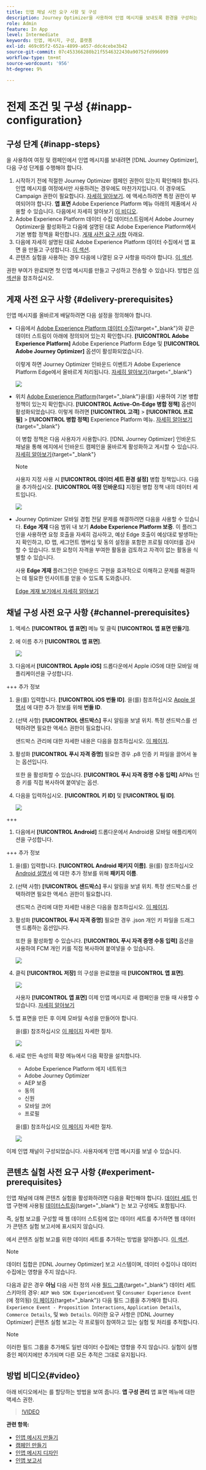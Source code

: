```yaml
---
title: 인앱 채널 사전 요구 사항 및 구성
description: Journey Optimizer을 사용하여 인앱 메시지를 보내도록 환경을 구성하는 방법에 대해 알아봅니다
role: Admin
feature: In App
level: Intermediate
keywords: 인앱, 메시지, 구성, 플랫폼
exl-id: 469c05f2-652a-4899-a657-ddc4cebe3b42
source-git-commit: 07c453366280b21f5546322430a90752fd996099
workflow-type: tm+mt
source-wordcount: '956'
ht-degree: 9%

---
```


# 전제 조건 및 구성 {#inapp-configuration}

## 구성 단계 {#inapp-steps}

을 사용하여 여정 및 캠페인에서 인앱 메시지를 보내려면 [!DNL Journey Optimizer], 다음 구성 단계를 수행해야 합니다.

1. 시작하기 전에 적절한 Journey Optimizer 캠페인 권한이 있는지 확인해야 합니다. 인앱 메시지를 여정에서만 사용하려는 경우에도 마찬가지입니다. 이 경우에도 Campaign 권한이 필요합니다. [자세히 알아보기](../campaigns/get-started-with-campaigns.md#campaign-prerequisites).
에 액세스하려면 특정 권한이 부여되어야 합니다. **앱 표면** Adobe Experience Platform 메뉴 아래의 제품에서 사용할 수 있습니다. 다음에서 자세히 알아보기 [이 비디오](#video).
1. Adobe Experience Platform 데이터 수집 데이터스트림에서 Adobe Journey Optimizer을 활성화하고 다음에 설명된 대로 Adobe Experience Platform에서 기본 병합 정책을 확인합니다. [게재 사전 요구 사항](#delivery-prerequisites) 아래요.
1. 다음에 자세히 설명된 대로 Adobe Experience Platform 데이터 수집에서 앱 표면 을 만들고 구성합니다. [이 섹션](#channel-prerequisites).
1. 콘텐츠 실험을 사용하는 경우 다음에 나열된 요구 사항을 따라야 합니다. [이 섹션](#experiment-prerequisite).

권한 부여가 완료되면 첫 인앱 메시지를 만들고 구성하고 전송할 수 있습니다. 방법은 [이 섹션](create-in-app.md)을 참조하십시오.

## 게재 사전 요구 사항 {#delivery-prerequisites}

인앱 메시지를 올바르게 배달하려면 다음 설정을 정의해야 합니다.

* 다음에서 [Adobe Experience Platform 데이터 수집](https://experienceleague.adobe.com/docs/experience-platform/edge/datastreams/overview.html?lang=ko-KR){target="_blank"}와 같은 데이터 스트림이 아래에 정의되어 있는지 확인합니다. **[!UICONTROL Adobe Experience Platform]** Adobe Experience Platform Edge 및 **[!UICONTROL Adobe Journey Optimizer]** 옵션이 활성화되었습니다.

  이렇게 하면 Journey Optimizer 인바운드 이벤트가 Adobe Experience Platform Edge에서 올바르게 처리됩니다. [자세히 알아보기](https://experienceleague.adobe.com/docs/experience-platform/edge/datastreams/configure.html){target="_blank"}

  ![](assets/inapp_config_6.png)

* 위치 [Adobe Experience Platform](https://experienceleague.adobe.com/docs/experience-platform/profile/home.html?lang=ko){target="_blank"}을(를) 사용하여 기본 병합 정책이 있는지 확인합니다. **[!UICONTROL Active-On-Edge 병합 정책]** 옵션이 활성화되었습니다. 이렇게 하려면 **[!UICONTROL 고객]** > **[!UICONTROL 프로필]** > **[!UICONTROL 병합 정책]** Experience Platform 메뉴. [자세히 알아보기](https://experienceleague.adobe.com/docs/experience-platform/profile/merge-policies/ui-guide.html#configure){target="_blank"}

  이 병합 정책은 다음 사용자가 사용합니다. [!DNL Journey Optimizer] 인바운드 채널을 통해 에지에서 인바운드 캠페인을 올바르게 활성화하고 게시할 수 있습니다. [자세히 알아보기](https://experienceleague.adobe.com/docs/experience-platform/profile/merge-policies/ui-guide.html?lang=ko){target="_blank"}

  >[!NOTE]
  >
  >사용자 지정 사용 시 **[!UICONTROL 데이터 세트 환경 설정]** 병합 정책입니다. 다음을 추가하십시오. **[!UICONTROL 여정 인바운드]** 지정된 병합 정책 내의 데이터 세트입니다.

  ![](assets/inapp_config_8.png)

* Journey Optimizer 모바일 경험 전달 문제를 해결하려면 다음을 사용할 수 있습니다. **Edge 게재** 다음 범위 내 보기 **Adobe Experience Platform 보증**. 이 플러그인을 사용하면 요청 호출을 자세히 검사하고, 예상 Edge 호출이 예상대로 발생하는지 확인하고, ID 맵, 세그먼트 멤버십 및 동의 설정을 포함한 프로필 데이터를 검사할 수 있습니다. 또한 요청이 자격을 부여한 활동을 검토하고 자격이 없는 활동을 식별할 수 있습니다.

  사용 **Edge 게재** 플러그인은 인바운드 구현을 효과적으로 이해하고 문제를 해결하는 데 필요한 인사이트를 얻을 수 있도록 도와줍니다.

  [Edge 게재 보기에서 자세히 알아보기](https://experienceleague.adobe.com/en/docs/experience-platform/assurance/view/edge-delivery)

## 채널 구성 사전 요구 사항 {#channel-prerequisites}

1. 액세스 **[!UICONTROL 앱 표면]** 메뉴 및 클릭 **[!UICONTROL 앱 표면 만들기]**.

1. 에 이름 추가 **[!UICONTROL 앱 표면]**.

   ![](assets/inapp_config_2b.png)

1. 다음에서 **[!UICONTROL Apple iOS]** 드롭다운에서 Apple iOS에 대한 모바일 애플리케이션을 구성합니다.

+++ 추가 정보

   1. 을(를) 입력합니다. **[!UICONTROL iOS 번들 ID]**. 을(를) 참조하십시오 [Apple 설명서](https://developer.apple.com/documentation/appstoreconnectapi/bundle_ids) 에 대한 추가 정보를 위해 **번들 ID**.

   1. (선택 사항) **[!UICONTROL 샌드박스]** 푸시 알림을 보낼 위치. 특정 샌드박스를 선택하려면 필요한 액세스 권한이 필요합니다.

      샌드박스 관리에 대한 자세한 내용은 다음을 참조하십시오. [이 페이지](../administration/sandboxes.md#assign-sandboxes).

   1. 활성화 **[!UICONTROL 푸시 자격 증명]** 필요한 경우 .p8 인증 키 파일을 끌어서 놓는 옵션입니다.

      또한 을 활성화할 수 있습니다. **[!UICONTROL 푸시 자격 증명 수동 입력]** APNs 인증 키를 직접 복사하여 붙여넣는 옵션.

   1. 다음을 입력하십시오. **[!UICONTROL 키 ID]** 및 **[!UICONTROL 팀 ID]**.

      ![](assets/inapp_config_2.png)

+++

1. 다음에서 **[!UICONTROL Android]** 드롭다운에서 Android용 모바일 애플리케이션을 구성합니다.

+++ 추가 정보

   1. 을(를) 입력합니다. **[!UICONTROL Android 패키지 이름]**. 을(를) 참조하십시오 [Android 설명서](https://support.google.com/admob/answer/9972781?hl=en#:~:text=The%20package%20name%20of%20an,supported%20third%2Dparty%20Android%20stores) 에 대한 추가 정보를 위해 **패키지 이름**.

   1. (선택 사항) **[!UICONTROL 샌드박스]** 푸시 알림을 보낼 위치. 특정 샌드박스를 선택하려면 필요한 액세스 권한이 필요합니다.

      샌드박스 관리에 대한 자세한 내용은 다음을 참조하십시오. [이 페이지](../administration/sandboxes.md#assign-sandboxes).

   1. 활성화 **[!UICONTROL 푸시 자격 증명]** 필요한 경우 .json 개인 키 파일을 드래그 앤 드롭하는 옵션입니다.

      또한 을 활성화할 수 있습니다. **[!UICONTROL 푸시 자격 증명 수동 입력]** 옵션을 사용하여 FCM 개인 키를 직접 복사하여 붙여넣을 수 있습니다.

      ![](assets/inapp_config_7.png)

1. 클릭 **[!UICONTROL 저장]** 의 구성을 완료했을 때 **[!UICONTROL 앱 표면]**.

   ![](assets/inapp_config_3.png)

   사용자 **[!UICONTROL 앱 표면]** 이제 인앱 메시지로 새 캠페인을 만들 때 사용할 수 있습니다. [자세히 알아보기](create-in-app.md)

1. 앱 표면을 만든 후 이제 모바일 속성을 만들어야 합니다.

   을(를) 참조하십시오 [이 페이지](https://experienceleague.adobe.com/docs/experience-platform/tags/admin/companies-and-properties.html#for-mobile) 자세한 절차.

   ![](assets/inapp_config_4.png)

1. 새로 만든 속성의 확장 메뉴에서 다음 확장을 설치합니다.

   * Adobe Experience Platform 에지 네트워크
   * Adobe Journey Optimizer
   * AEP 보증
   * 동의
   * 신원
   * 모바일 코어
   * 프로필

   을(를) 참조하십시오 [이 페이지](https://experienceleague.adobe.com/docs/experience-platform/tags/ui/extensions/overview.html#add-a-new-extension) 자세한 절차.

   ![](assets/inapp_config_5.png)

이제 인앱 채널이 구성되었습니다. 사용자에게 인앱 메시지를 보낼 수 있습니다.

## 콘텐츠 실험 사전 요구 사항 {#experiment-prerequisites}

인앱 채널에 대해 콘텐츠 실험을 활성화하려면 다음을 확인해야 합니다. [데이터 세트](../data/get-started-datasets.md) 인앱 구현에 사용됨 [데이터스트림](https://experienceleague.adobe.com/docs/experience-platform/datastreams/overview.html){target="_blank"} 는 보고 구성에도 포함됩니다.

즉, 실험 보고를 구성할 때 웹 데이터 스트림에 없는 데이터 세트를 추가하면 웹 데이터가 콘텐츠 실험 보고서에 표시되지 않습니다.

에서 콘텐츠 실험 보고를 위한 데이터 세트를 추가하는 방법을 알아봅니다. [이 섹션](../campaigns/reporting-configuration.md#add-datasets).

>[!NOTE]
>
>데이터 집합은 [!DNL Journey Optimizer] 보고 시스템이며, 데이터 수집이나 데이터 수집에는 영향을 주지 않습니다.

다음과 같은 경우 **아님** 다음 사전 정의 사용 [필드 그룹](https://experienceleague.adobe.com/docs/experience-platform/xdm/tutorials/create-schema-ui.html?lang=ko#field-group){target="_blank"} 데이터 세트 스키마의 경우: `AEP Web SDK ExperienceEvent` 및 `Consumer Experience Event` (에 정의됨) [이 페이지](https://experienceleague.adobe.com/docs/platform-learn/implement-web-sdk/initial-configuration/configure-schemas.html#add-field-groups){target="_blank"}) 다음 필드 그룹을 추가해야 합니다. `Experience Event - Proposition Interactions`, `Application Details`, `Commerce Details`, 및 `Web Details`. 이러한 요구 사항은 [!DNL Journey Optimizer] 콘텐츠 실험 보고는 각 프로필이 참여하고 있는 실험 및 처리를 추적합니다.

>[!NOTE]
>
>이러한 필드 그룹을 추가해도 일반 데이터 수집에는 영향을 주지 않습니다. 실험이 실행 중인 페이지에만 추가되며 다른 모든 추적은 그대로 유지됩니다.

## 방법 비디오{#video}

아래 비디오에서는 를 할당하는 방법을 보여 줍니다. **앱 구성 관리** 앱 표면 메뉴에 대한 액세스 권한.

>[!VIDEO](https://video.tv.adobe.com/v/3421607)


**관련 항목:**

* [인앱 메시지 만들기 ](create-in-app.md)
* [캠페인 만들기](../campaigns/create-campaign.md)
* [인앱 메시지 디자인](design-in-app.md)
* [인앱 보고서 ](../reports/campaign-global-report.md#inapp-report)


